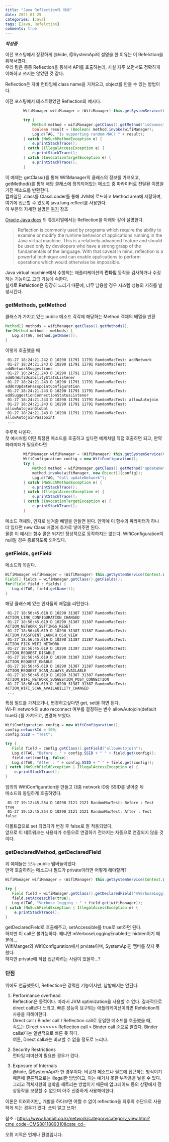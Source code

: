 ```yaml
---
title: "Java Reflection의 이해"
date: 2021-01-25
categories: [Java]
tags: [Java, Refelction]
comments: true
---
```


***작성중***

이전 포스팅에서 장황하게 @hide, @SystemApi의 설명을 한 이유는 이 Refelction을 위해서였다.  
우리 팀은 종종 Reflection을 통해서 API를 호출하는데, 사실 자주 쓰면서도 정확하게 이해하고 쓰지는 않았던 것 같다.  

Reflection은 자바 런타임에 class name을 가져오고, object를 만들 수 있는 방법이다.  

이전 포스팅에서 테스트했었던 Reflection의 예시다.
```java
        WifiManager wifiManager = (WifiManager) this.getSystemService(Context.WIFI_SERVICE);

        try {
            Method method = wifiManager.getClass().getMethod("isConnectedMacRandomizationSupported");
            boolean result = (Boolean) method.invoke(wifiManager);
            Log.d(TAG, "Is supporting random MAC? " + result);
        } catch (NoSuchMethodException e) {
            e.printStackTrace();
        } catch (IllegalAccessException e) {
            e.printStackTrace();
        } catch (InvocationTargetException e) {
            e.printStackTrace();
        }
```
이 예제는 getClass()를 통해 WifiManager의 클래스의 정보를 가져오고, getMethod()를 통해 해당 클래스에 정의되어있는 메소드 중 파라미터로 전달된 이름을 가진 메소드를 반환한다.  
컴파일된 .class를 ClassLoader를 통해 JVM에 로드하고 Method area에 저장하며, 여기에 접근할 수 있도록 java.lang.reflect를 사용한다.  
이 부분의 자세한 설명은 [여기](https://www.holaxprogramming.com/2013/07/16/java-jvm-runtime-data-area/) 참조  

[Oracle Java docs](https://docs.oracle.com/javase/tutorial/reflect/index.html) 의 튜토리얼에서는 Reflection을 아래와 같이 설명한다.  
> Reflection is commonly used by programs which require the ability to examine or modify the runtime behavior of applications running in the Java virtual machine. This is a relatively advanced feature and should be used only by developers who have a strong grasp of the fundamentals of the language. With that caveat in mind, reflection is a powerful technique and can enable applications to perform operations which would otherwise be impossible.

Java virtual machine에서 수행되는 애플리케이션의 **런타임** 동작을 검사하거나 수정하는 기능이고 고급 기능에 속한다.  
실제로 Refelction은 굉장히 느리기 때문에, 너무 남용할 경우 시스템 성능의 저하를 발생시킨다.  

### getMethods, getMethod
클래스가 가지고 있는 public 메소드 각각에 해당하는 Method 객체의 배열을 반환
```java
Method[] methods = wifiManager.getClass().getMethods();
for(Method method : methods) {
   Log.d(TAG, method.getName());
}
```
이렇게 호출했을 때  
```
 01-27 18:24:21.242 D 10290 11791 11791 RandomMacTest: addNetwork
 01-27 18:24:21.243 D 10290 11791 11791 RandomMacTest: addNetworkSuggestions
 01-27 18:24:21.243 D 10290 11791 11791 RandomMacTest: addOnWifiUsabilityStatsListener
 01-27 18:24:21.243 D 10290 11791 11791 RandomMacTest: addOrUpdatePasspointConfiguration
 01-27 18:24:21.243 D 10290 11791 11791 RandomMacTest: addSuggestionConnectionStatusListener
 01-27 18:24:21.243 D 10290 11791 11791 RandomMacTest: allowAutojoin
 01-27 18:24:21.243 D 10290 11791 11791 RandomMacTest: allowAutojoinGlobal
 01-27 18:24:21.243 D 10290 11791 11791 RandomMacTest: allowAutojoinPasspoint
 ...
```
주루룩 나온다.  
첫 예시처럼 어떤 특정한 메소드를 호출하고 싶다면 예제처럼 직접 호출하면 되고, 만약 파라미터가 필요하다면
```java
        WifiManager wifiManager = (WifiManager) this.getSystemService(Context.WIFI_SERVICE);
        WifiConfiguration config = new WifiConfiguration();
        try {
            Method method = wifiManager.getClass().getMethod("updateNetwork", new Class[]{WifiConfiguration.class});
            method.invoke(wifiManager, new Object[]{config});
            Log.d(TAG, "Call updateNetwork");
        } catch (NoSuchMethodException e) {
            e.printStackTrace();
        } catch (IllegalAccessException e) {
            e.printStackTrace();
        } catch (InvocationTargetException e) {
            e.printStackTrace();
        }
```
메소드 객체와, 인자로 넘겨줄 배열을 만들면 된다. 만약에 이 함수의 파라미터가 하나 더 있다면 new Class 배열에 추가로 넣어주면 된다.  
물론 이 예시는 함수 콜은 되지만 정상적으로 동작하지는 않는다. WifiConfiguration이 null일 경우 종료하도록 되어있다.

### getFields, getField
메소드와 똑같다.
```java
WifiManager wifiManager = (WifiManager) this.getSystemService(Context.WIFI_SERVICE);
Field[] fields = wifiManager.getClass().getFields();
for(Field field : fields) {
   Log.d(TAG, field.getName());
}
```
해당 클래스에 있는 인자들의 배열을 리턴한다.  
```
 01-27 18:56:45.618 D 10290 31387 31387 RandomMacTest: ACTION_LINK_CONFIGURATION_CHANGED
 01-27 18:56:45.619 D 10290 31387 31387 RandomMacTest: ACTION_NETWORK_SETTINGS_RESET
 01-27 18:56:45.619 D 10290 31387 31387 RandomMacTest: ACTION_PASSPOINT_LAUNCH_OSU_VIEW
 01-27 18:56:45.619 D 10290 31387 31387 RandomMacTest: ACTION_PICK_WIFI_NETWORK
 01-27 18:56:45.619 D 10290 31387 31387 RandomMacTest: ACTION_REQUEST_DISABLE
 01-27 18:56:45.619 D 10290 31387 31387 RandomMacTest: ACTION_REQUEST_ENABLE
 01-27 18:56:45.619 D 10290 31387 31387 RandomMacTest: ACTION_REQUEST_SCAN_ALWAYS_AVAILABLE
 01-27 18:56:45.619 D 10290 31387 31387 RandomMacTest: ACTION_WIFI_NETWORK_SUGGESTION_POST_CONNECTION
 01-27 18:56:45.619 D 10290 31387 31387 RandomMacTest: ACTION_WIFI_SCAN_AVAILABILITY_CHANGED
 ...
```
특정 필드를 가져오거나, 변경하고싶다면 get, set을 하면 된다.  
Wi-Fi network의 auto reconnect 여부를 결정하는 변수 allowAutojoin(default true다.)를 가져오고, 변경해 보았다.  
```java
WifiConfiguration config = new WifiConfiguration();
config.networkId = 100;
config.SSID = "Test";

try {
   Field field = config.getClass().getField("allowAutojoin");
   Log.d(TAG, "Before : " + config.SSID + " " + field.get(config));
   field.set(config, false);
   Log.d(TAG, "After : " + config.SSID + " " + field.get(config));
} catch (NoSuchFieldException | IllegalAccessException e) {
    e.printStackTrace();
}
```
임의의 WifiConfiguration을 만들고 대충 network ID랑 SSID를 넣어준 뒤  
메소드와 동일하게 호출하였다.  
```
 01-27 19:12:45.254 D 10290 2121 2121 RandomMacTest: Before : Test true
 01-27 19:12:45.254 D 10290 2121 2121 RandomMacTest: After : Test false
```
디폴트값으로 set 되었다가 변경 후 false로 잘 적용되었다.  
앞으로 이 네트워크는 사용자가 수동으로 연결하기 전까지는 자동으로 연결되지 않을 것이다.  
        

### getDeclaredMethod, getDeclaredField
위 예제들은 모두 public 멤버들이었다.  
만약 호출하려는 메소드나 필드가 private이라면 어떻게 해야할까?
```java
WifiManager wifiManager = (WifiManager) this.getSystemService(Context.WIFI_SERVICE);

try {
   Field field = wifiManager.getClass().getDeclaredField("mVerboseLoggingEnabled");
   field.setAccessible(true);
   Log.d(TAG, "Verbose logging : " + field.get(wifiManager));
} catch (NoSuchFieldException | IllegalAccessException e) {
    e.printStackTrace();
}
```
getDeclaredField로 호출해주고, setAccessible를 true로 set하면 된다.  
하지만 이 call은 불가능하다. 왜냐면 mVerboseLoggingEnabled는 hidden이기 때문에...  
WifiManger와 WifiConfiguration에서 prviate이며, SystemApi인 멤버를 찾지 못했다.  
하지만 private에 직접 접근하려는 사람이 있을까...?  
     


### 단점
위에도 언급했듯이, Reflection은 강력한 기능이지만, 남발해서는 안된다.  
1. Performance overhead  
Reflection은 동적이다. 따라서 JVM optimization을 사용할 수 없다. 결과적으로 direct call보다 느리고, 빠른 성능이 요구되는 애플리케이션이라면 Refelction의 사용을 피해야한다.  
Direct call / Binder call / Reflection call로 동일한 메소드를 호출했을 때,  
속도는 Direct >>>>>> Reflection call > Binder call 순으로 빨랐다. Binder call보다는 일반적으로 빠른 듯 하다.  
여튼, Direct call과는 비교할 수 없을 정도로 느리다.  

2. Security Restrictions  
런타임 퍼미션이 필요한 경우가 있다. 
   
3. Exposure of Internals  
@hide, @SystemApi가 한 경우이다. 비공개 메소드나 필드에 접근하는 방식이기 때문에 결론적으로는 illegal한 방법이고, 이는 예기치 못한 부작용을 낳을 수 있다. 그리고 객체지향의 철학을 깨트리는 방법이기 때문에 업그레이드 등의 상황에서 정상동작을 보장할 수 없으며 아주 신중하게 사용해야한다.
   
이론은 이러하지만,, 개발을 하다보면 어쩔 수 없이 reflection을 최후의 수단으로 사용하게 되는 경우가 있다. 
쓰되 알고 쓰자!



참조 : https://www.hanbit.co.kr/network/category/category_view.html?cms_code=CMS8811889310&cate_cd=

오류 지적은 언제나 환영입니다.


